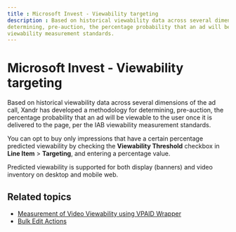 ```yaml
---
title : Microsoft Invest - Viewability targeting
description : Based on historical viewability data across several dimensions of the ad call, Xandr has developed a methodology for
determining, pre-auction, the percentage probability that an ad will be viewable to the user once it is delivered to the page, per the IAB
viewability measurement standards.
---
```


# Microsoft Invest - Viewability targeting

Based on historical viewability data across several dimensions of the ad call, Xandr has developed a methodology for determining, pre-auction, the percentage probability that an ad will be viewable to the user once it is delivered to the page, per the IAB
viewability measurement standards.

You can opt to buy only impressions that have a certain percentage predicted viewability by checking the **Viewability Threshold** checkbox in **Line Item**  \>  **Targeting**, and entering a percentage value.

Predicted viewability is supported for both display (banners) and video inventory on desktop and mobile web.

## Related topics

- [Measurement of Video Viewability using VPAID Wrapper](video-viewability.md)
- [Bulk Edit Actions](bulk-edit-actions.md)
